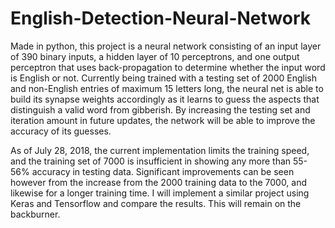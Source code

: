 # English-Detection-Neural-Network
Made in python, this project is a neural network consisting of an input layer of 390 binary inputs, a hidden layer of 10 perceptrons, and one output perceptron that uses back-propagation to determine whether the input word is English or not. Currently being trained with a testing set of 2000 English and non-English entries of maximum 15 letters long, the neural net is able to build its synapse weights accordingly as it learns to guess the aspects that distinguish a valid word from gibberish. By increasing the testing set and iteration amount in future updates, the network will be able to improve the accuracy of its guesses.

As of July 28, 2018, the current implementation limits the training speed, and the training set of 7000 is insufficient in showing any more than 55-56% accuracy in testing data. Significant improvements can be seen however from the increase from the 2000 training data to the 7000, and likewise for a longer training time. I will implement a similar project using Keras and Tensorflow and compare the results. This will remain on the backburner.
